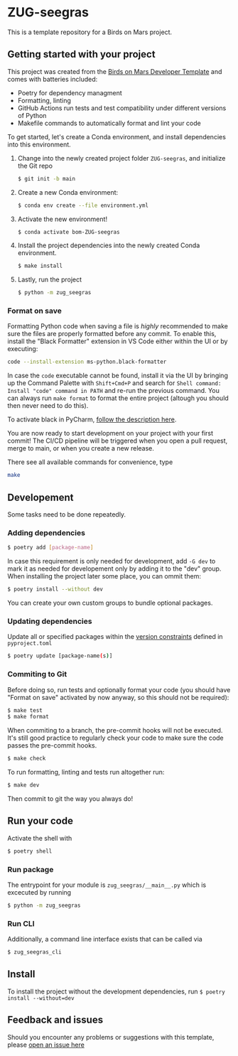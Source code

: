 # ZUG-seegras

This is a template repository for a Birds on Mars project.

## Getting started with your project

This project was created from the [Birds on Mars Developer Template](https://github.com/birds-on-mars/dev-template) and comes with batteries included:
- Poetry for dependency managment
- Formatting, linting
- GitHub Actions run tests and test compatibility under different versions of Python
- Makefile commands to automatically format and lint your code


To get started, let's create a Conda environment, and install dependencies into this environment.

1. Change into the newly created project folder `ZUG-seegras`, and initialize the Git repo
    ```bash
    $ git init -b main
    ```
1. Create a new Conda environment:
    ```bash
    $ conda env create --file environment.yml
    ```
1. Activate the new environment!
    ```bash
    $ conda activate bom-ZUG-seegras
    ```
1. Install the project dependencies into the newly created Conda environment.
    ```bash
    $ make install
    ```
1. Lastly, run the project 
    ```bash
    $ python -m zug_seegras
    ```


### Format on save
Formatting Python code when saving a file is *highly* recommended to make sure the files are properly formatted before any commit. To enable this, install the "Black Formatter" extension in VS Code either within the UI or by executing:
```bash
code --install-extension ms-python.black-formatter
```

In case the `code` executable cannot be found, install it via the UI by bringing up the Command Palette with `Shift+Cmd+P` and search for `Shell command: Install "code" command in PATH` and re-run the previous command. You can always run `make format` to format the entire project (altough you should then never need to do this).

To activate black in PyCharm, [follow the description here](https://black.readthedocs.io/en/stable/integrations/editors.html#pycharm-intellij-idea).


You are now ready to start development on your project with your first commit! The CI/CD pipeline will be triggered when you open a pull request, merge to main, or when you create a new release.

There see all available commands for convenience, type
```bash
make
```



## Developement
Some tasks need to be done repeatedly.

### Adding dependencies
```bash
$ poetry add [package-name]
```
In case this requirement is only needed for development, add `-G dev` to mark it as needed for developement only by adding it to the "dev" group. When installing the project later some place, you can ommit them:
```bash
$ poetry install --without dev
```
You can create your own custom groups to bundle optional packages.
### Updating dependencies
Update all or specified packages within the [version constraints](https://python-poetry.org/docs/dependency-specification/) defined in `pyproject.toml`
```bash
$ poetry update [package-name(s)]
```

### Commiting to Git
Before doing so, run tests and optionally format your code (you should have "Format on save" activated by now anyway, so this should not be required):
```bash
$ make test
$ make format
```

When commiting to a branch, the pre-commit hooks will not be executed. It's still good practice to regularly check your code to make sure the code passes the pre-commit hooks.

```bash
$ make check
```

To run formatting, linting and tests run altogether run:
```bash
$ make dev
```

Then commit to git the way you always do!


## Run your code
Activate the shell with
```bash
$ poetry shell
```

### Run package
The entrypoint for your module is `zug_seegras/__main__.py` which is excecuted by running
```bash
$ python -m zug_seegras
```
### Run CLI
Additionally, a command line interface exists that can be called via
```bash
$ zug_seegras_cli
```

## Install
To install the project without the development dependencies, run
`$ poetry install --without=dev`

## Feedback and issues
Should you encounter any problems or suggestions with this template, please [open an issue here](https://github.com/birds-on-mars/dev-template/issues)